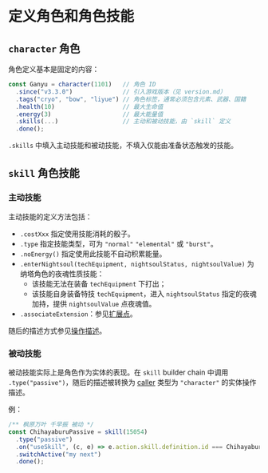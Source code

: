 # 定义角色和角色技能

## `character` 角色

角色定义基本是固定的内容：

```ts
const Ganyu = character(1101)   // 角色 ID
  .since("v3.3.0")              // 引入游戏版本（见 version.md）
  .tags("cryo", "bow", "liyue") // 角色标签，通常必须包含元素、武器、国籍
  .health(10)                   // 最大生命值
  .energy(3)                    // 最大能量值
  .skills(...)                  // 主动和被动技能，由 `skill` 定义
  .done();
```

`.skills` 中填入主动技能和被动技能，不填入仅能由准备状态触发的技能。

## `skill` 角色技能

### 主动技能

主动技能的定义方法包括：

- `.costXxx` 指定使用技能消耗的骰子。
- `.type` 指定技能类型，可为 `"normal"` `"elemental"` 或 `"burst"`。
- `.noEnergy()` 指定使用此技能不自动积累能量。
- `.enterNightsoul(techEquipment, nightsoulStatus, nightsoulValue)` 为纳塔角色的夜魂性质技能：
  - 该技能无法在装备 `techEquipment` 下打出；
  - 该技能自身装备特技 `techEquipment`，进入 `nightsoulStatus` 指定的夜魂加持，提供 `nightsoulValue` 点夜魂值。
- `.associateExtension`：参见[扩展点](./extensions.md)。

随后的描述方式参见[操作描述](./operations.md)。

### 被动技能

被动技能实际上是角色作为实体的表现。在 `skill` builder chain 中调用 `.type("passive")`，随后的描述被转换为 [caller](./operations.md#caller) 类型为 `"character"` 的实体操作描述。

例：

```ts
/** 枫原万叶 千早振 被动 */
const ChihayaburuPassive = skill(15054)
  .type("passive")
  .on("useSkill", (c, e) => e.action.skill.definition.id === Chihayaburu)
  .switchActive("my next")
  .done();
```
